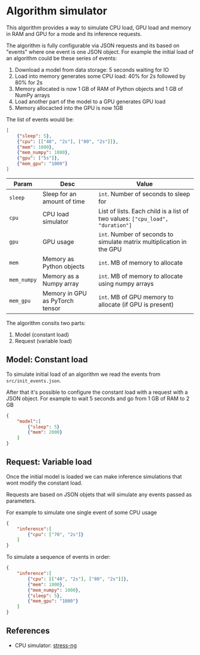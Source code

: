 # Algorithm simulator

This algorithm provides a way to simulate CPU load, GPU load and memory in RAM and GPU
for a mode and its inference requests.

The algorithm is fully configurable via JSON requests and its based on "events" where one event is one JSON object.
For example the initial load of an algorithm could be these series of events:

1. Download a model from data storage: 5 seconds waiting for IO
2. Load into memory generates some CPU load: 40% for 2s followed by 80% for 2s
3. Memory allocated is now 1 GB of RAM of Python objects and 1 GB of NumPy arrays
4. Load another part of the model to a GPU generates GPU load
5. Memory allocacted into the GPU is now 1GB

The list of events would be:

```json
[
    {"sleep": 5},
    {"cpu": [["40", "2s"], ["80", "2s"]]},
    {"mem": 1000},
    {"mem_numpy": 1000},
    {"gpu": ["5s"]},
    {"mem_gpu": "1000"}
]
```

| Param | Desc | Value |
|---|---|---|
| `sleep` | Sleep for an amount of time | `int`. Number of seconds to sleep for |
| `cpu` | CPU load simulator | List of lists. Each child is a list of two values: `["cpu_load", "duration"]` |
| `gpu` | GPU usage | `int`. Number of seconds to simulate matrix multiplication in the GPU |
| `mem` | Memory as Python objects | `int`. MB of memory to allocate |
| `mem_numpy` | Memory as a Numpy array | `int`. MB of memory to allocate using numpy arrays |
| `mem_gpu` | Memory in GPU as PyTorch tensor | `int`. MB of GPU memory to allocate (if GPU is present) |

The algorithm consits two parts:

1. Model (constant load)
2. Request (variable load)

## Model: Constant load

To simulate initial load of an algorithm we read the events from `src/init_events.json`.

After that it's possible to configure the constant load with a request with a JSON object.
For example to wait 5 seconds and go from 1 GB of RAM to 2 GB

```json
{
    "model":[
        {"sleep": 5}
        {"mem": 2000}
    ]
}
```

## Request: Variable load

Once the initial model is loaded we can make inference simulations that wont modify
the constant load.

Requests are based on JSON objets that will simulate any events passed as parameters.

For example to simulate one single event of some CPU usage

```json
{
    "inference":[
        {"cpu": ["70", "2s"]}
    ]
}
```

To simulate a sequence of events in order:

```json
{
    "inference":[
        {"cpu": [["40", "2s"], ["80", "2s"]]},
        {"mem": 1000},
        {"mem_numpy": 1000},
        {"sleep": 5},
        {"mem_gpu": "1000"}
    ]
}
```


## References

- CPU simulator: [stress-ng](https://wiki.ubuntu.com/Kernel/Reference/stress-ng)
